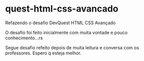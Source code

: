 # quest-html-css-avancado
Refazendo o desafio DevQuest HTML CSS Avançado

O desafio foi feito inicialmente com muita vontade e pouco conhecimento...rs

Segue desafio refeito depois de muita leitura e conversa com os professores. Espero q esteja melhor.
